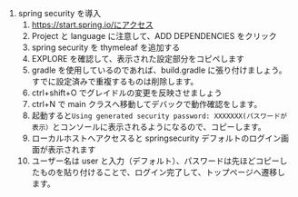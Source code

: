 1. spring security を導入
   1. https://start.spring.io/にアクセス
   1. Project と language に注意して、ADD DEPENDENCIES をクリック
   1. spring security を thymeleaf を追加する
   1. EXPLORE を確認して、表示された設定部分をコピペします
   1. gradle を使用しているのであれば、build.gradle に張り付けましょう。すでに設定済みで重複するものは削除します。
   1. ctrl+shift+O でグレイドルの変更を反映させましょう
   1. ctrl+N で main クラスへ移動してデバックで動作確認をします。
   1. 起動すると`Using generated security password: XXXXXXX(パスワードが表示）`とコンソールに表示されるようになるので、コピーします。
   1. ローカルホストへアクセスると springsecurity デフォルトのログイン画面が表示されます
   1. ユーザー名は user と入力（デフォルト）、パスワードは先ほどコピーしたものを貼り付けることで、ログイン完了して、トップページへ遷移します。
